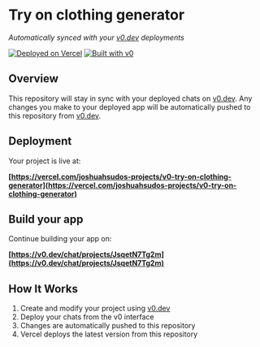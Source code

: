 # Try on clothing generator

*Automatically synced with your [v0.dev](https://v0.dev) deployments*

[![Deployed on Vercel](https://img.shields.io/badge/Deployed%20on-Vercel-black?style=for-the-badge&logo=vercel)](https://vercel.com/joshuahsudos-projects/v0-try-on-clothing-generator)
[![Built with v0](https://img.shields.io/badge/Built%20with-v0.dev-black?style=for-the-badge)](https://v0.dev/chat/projects/JsqetN7Tg2m)

## Overview

This repository will stay in sync with your deployed chats on [v0.dev](https://v0.dev).
Any changes you make to your deployed app will be automatically pushed to this repository from [v0.dev](https://v0.dev).

## Deployment

Your project is live at:

**[https://vercel.com/joshuahsudos-projects/v0-try-on-clothing-generator](https://vercel.com/joshuahsudos-projects/v0-try-on-clothing-generator)**

## Build your app

Continue building your app on:

**[https://v0.dev/chat/projects/JsqetN7Tg2m](https://v0.dev/chat/projects/JsqetN7Tg2m)**

## How It Works

1. Create and modify your project using [v0.dev](https://v0.dev)
2. Deploy your chats from the v0 interface
3. Changes are automatically pushed to this repository
4. Vercel deploys the latest version from this repository
